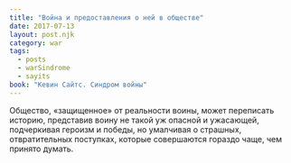 ```yaml
---
title: "Война и предоставления о ней в обществе"
date: 2017-07-13
layout: post.njk
category: war
tags:
  - posts
  - warSindrome
  - sayits
book: "Кевин Сайтс. Синдром войны"
---
```


Общество, «защищенное» от реальности воины, может переписать историю, представив воину не такой уж опасной и ужасающей, подчеркивая героизм и победы, но умалчивая о страшных, отвратительных поступках, которые совершаются гораздо чаще, чем принято думать.
